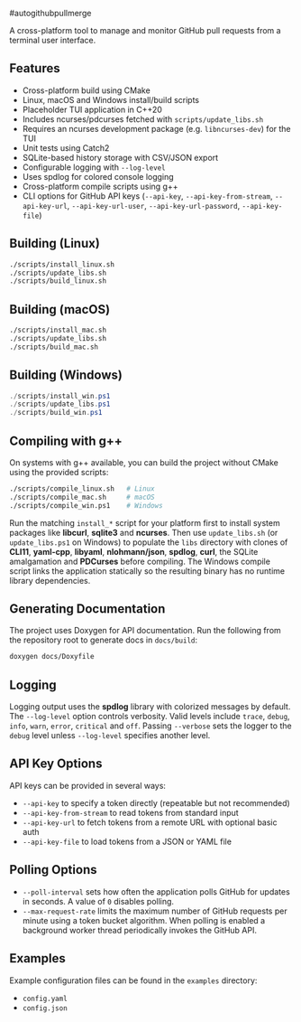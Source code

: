 #autogithubpullmerge

A cross-platform tool to manage and monitor GitHub pull requests from a terminal user interface.

## Features
- Cross-platform build using CMake
- Linux, macOS and Windows install/build scripts
- Placeholder TUI application in C++20
- Includes ncurses/pdcurses fetched with `scripts/update_libs.sh`
- Requires an ncurses development package (e.g. `libncurses-dev`) for the TUI
- Unit tests using Catch2
- SQLite-based history storage with CSV/JSON export
- Configurable logging with `--log-level`
- Uses spdlog for colored console logging
- Cross-platform compile scripts using g++
- CLI options for GitHub API keys (`--api-key`, `--api-key-from-stream`,
  `--api-key-url`, `--api-key-url-user`, `--api-key-url-password`,
  `--api-key-file`)

## Building (Linux)
```bash
./scripts/install_linux.sh
./scripts/update_libs.sh
./scripts/build_linux.sh
```

## Building (macOS)
```bash
./scripts/install_mac.sh
./scripts/update_libs.sh
./scripts/build_mac.sh
```

## Building (Windows)
```powershell
./scripts/install_win.ps1
./scripts/update_libs.ps1
./scripts/build_win.ps1
```

## Compiling with g++

On systems with g++ available, you can build the project without CMake using the
provided scripts:

```bash
./scripts/compile_linux.sh   # Linux
./scripts/compile_mac.sh     # macOS
./scripts/compile_win.ps1    # Windows
```
Run the matching `install_*` script for your platform first to install system
packages like **libcurl**, **sqlite3** and **ncurses**. Then use `update_libs.sh` (or
`update_libs.ps1` on Windows) to populate the `libs` directory with clones of
**CLI11**, **yaml-cpp**, **libyaml**, **nlohmann/json**, **spdlog**, **curl**,
the SQLite amalgamation and **PDCurses** before compiling. The Windows compile
script links the application statically so the resulting binary has no runtime
library dependencies.

## Generating Documentation

The project uses Doxygen for API documentation. Run the following from the
repository root to generate docs in `docs/build`:

```bash
doxygen docs/Doxyfile
```

## Logging

Logging output uses the **spdlog** library with colorized messages by default.
The `--log-level` option controls verbosity. Valid levels include
`trace`, `debug`, `info`, `warn`, `error`, `critical` and `off`.
Passing `--verbose` sets the logger to the `debug` level unless `--log-level`
specifies another level.

## API Key Options

API keys can be provided in several ways:

- `--api-key` to specify a token directly (repeatable but not recommended)
- `--api-key-from-stream` to read tokens from standard input
- `--api-key-url` to fetch tokens from a remote URL with optional basic auth
- `--api-key-file` to load tokens from a JSON or YAML file

## Polling Options

- `--poll-interval` sets how often the application polls GitHub for updates in
  seconds. A value of `0` disables polling.
- `--max-request-rate` limits the maximum number of GitHub requests per minute
  using a token bucket algorithm. When polling is enabled a background worker
  thread periodically invokes the GitHub API.

## Examples

Example configuration files can be found in the `examples` directory:

- `config.yaml`
- `config.json`
